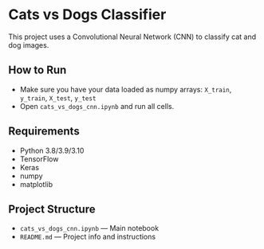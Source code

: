 # Cats vs Dogs Classifier

This project uses a Convolutional Neural Network (CNN) to classify cat and dog images.

## How to Run

- Make sure you have your data loaded as numpy arrays: `X_train`, `y_train`, `X_test`, `y_test`
- Open `cats_vs_dogs_cnn.ipynb` and run all cells.

## Requirements

- Python 3.8/3.9/3.10
- TensorFlow
- Keras
- numpy
- matplotlib

## Project Structure

- `cats_vs_dogs_cnn.ipynb` — Main notebook
- `README.md` — Project info and instructions
